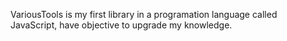 VariousTools is my first library in a programation language called JavaScript, have objective to upgrade my knowledge.
